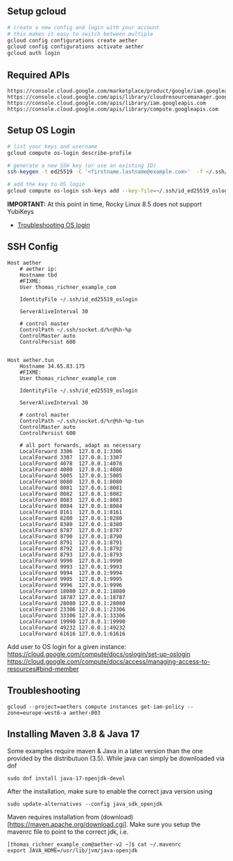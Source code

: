 ## Setup gcloud

```bash
# create a new config and login with your account
# this makes it easy to switch between multiple
gcloud config configurations create aether
gcloud config configurations activate aether
gcloud auth login
```

## Required APIs

```
https://console.cloud.google.com/marketplace/product/google/iam.googleapis.com
https://console.cloud.google.com/apis/library/cloudresourcemanager.googleapis.com
https://console.cloud.google.com/apis/library/iam.googleapis.com
https://console.cloud.google.com/apis/library/compute.googleapis.com
```

## Setup OS Login

```bash
# list your keys and username
gcloud compute os-login describe-profile

# generate a new SSH key (or use an existing ID)
ssh-keygen -t ed25519 -C '<firstname.lastname@example.com>'  -f ~/.ssh/id_ed25519_oslogin

# add the key to OS login
gcloud compute os-login ssh-keys add --key-file=~/.ssh/id_ed25519_oslogin.pub
```

**IMPORTANT:** At this point in time, Rocky Linux 8.5 does not support YubiKeys

- [Troubleshooting OS login](https://cloud.google.com/compute/docs/troubleshooting/troubleshoot-os-login)

## SSH Config

```ssh
Host aether
    # aether ip:
    Hostname tbd
    #FIXME:
    User thomas_richner_example_com
    
    IdentityFile ~/.ssh/id_ed25519_oslogin
    
    ServerAliveInterval 30
    
    # control master
    ControlPath ~/.ssh/socket.d/%r@%h-%p
    ControlMaster auto
    ControlPersist 600
    
    
Host aether.tun
    Hostname 34.65.83.175
    #FIXME:
    User thomas_richner_example_com
    
    IdentityFile ~/.ssh/id_ed25519_oslogin
    
    ServerAliveInterval 30
    
    # control master
    ControlPath ~/.ssh/socket.d/%r@%h-%p-tun
    ControlMaster auto
    ControlPersist 600
    
    # all port forwards, adapt as necessary
    LocalForward 3306  127.0.0.1:3306
    LocalForward 3307  127.0.0.1:3307
    LocalForward 4078  127.0.0.1:4078
    LocalForward 4080  127.0.0.1:4080
    LocalForward 5005  127.0.0.1:5005
    LocalForward 8080  127.0.0.1:8080
    LocalForward 8081  127.0.0.1:8081
    LocalForward 8082  127.0.0.1:8082
    LocalForward 8083  127.0.0.1:8083
    LocalForward 8084  127.0.0.1:8084
    LocalForward 8161  127.0.0.1:8161
    LocalForward 8280  127.0.0.1:8280  
    LocalForward 8380  127.0.0.1:8380  
    LocalForward 8787  127.0.0.1:8787
    LocalForward 8790  127.0.0.1:8790
    LocalForward 8791  127.0.0.1:8791
    LocalForward 8792  127.0.0.1:8792
    LocalForward 8793  127.0.0.1:8793
    LocalForward 9990  127.0.0.1:9990
    LocalForward 9993  127.0.0.1:9993
    LocalForward 9994  127.0.0.1:9994
    LocalForward 9995  127.0.0.1:9995
    LocalForward 9996  127.0.0.1:9996
    LocalForward 18080 127.0.0.1:18080
    LocalForward 18787 127.0.0.1:18787
    LocalForward 28080 127.0.0.1:28080
    LocalForward 23306 127.0.0.1:23306
    LocalForward 33306 127.0.0.1:33306
    LocalForward 19990 127.0.0.1:19990
    LocalForward 49232 127.0.0.1:49232
    LocalForward 61616 127.0.0.1:61616
```

Add user to OS login for a given instance:
https://cloud.google.com/compute/docs/oslogin/set-up-oslogin
https://cloud.google.com/compute/docs/access/managing-access-to-resources#bind-member



## Troubleshooting

```
gcloud --project=aethers compute instances get-iam-policy --zone=europe-west6-a aether-003
```

## Installing Maven 3.8 & Java 17
Some examples require maven & Java in a later version than the one provided by the distributuon (3.5). While java can simply be downloaded via dnf
```
sudo dnf install java-17-openjdk-devel
```
After the installation, make sure to enable the correct java version using
```
sudo update-alternatives --config java_sdk_openjdk
```
Maven requires installation from (download)[https://maven.apache.org/download.cgi]. Make sure you setup the mavenrc file to point to the correct jdk, i.e. 
```
[thomas_richner_example_com@aether-v2 ~]$ cat ~/.mavenrc
export JAVA_HOME=/usr/lib/jvm/java-openjdk
```
